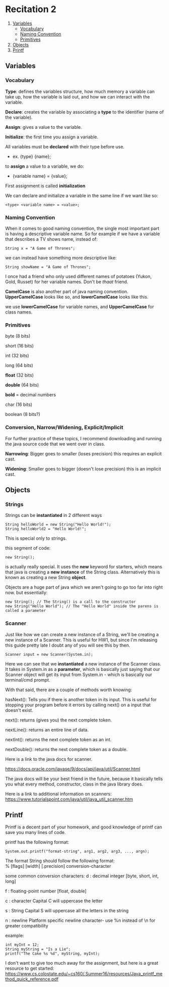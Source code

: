 # Recitation 2

1. [Variables](#variables)
    * [Vocabulary](#vocabulary)
    * [Naming Convention](#naming-convention)
    * [Primitives](#primitives)
2. [Objects](#objects)
3. [Printf](#printf)

## Variables

### Vocabulary

**Type**: defines the variables structure, how much memory a variable can take up, how the variable is laid out, and how we can interact with the variable.

**Declare**: creates the variable by associating a **type** to the identifier (name of the variable).

**Assign**: gives a value to the variable.

**Initialize**: the first time you assign a variable.

All variables must be **declared** with their type before use.
* ex. {type} {name};

to **assign** a value to a variable, we do: 
* {variable name} = {value};

First assignment is called **initialization**

We can declare and initialize a variable in the same line if we want like so:
```
<type> <variable name> = <value>;
```

### Naming Convention

When it comes to good naming convention, the single most important part is having a descriptive variable name. So for example if we have a variable that describes a TV shows name, instead of:
```
String x = "A Game of Thrones";
```
we can instead have something more descriptive like:
```
String showName = "A Game of Thrones";
```
I once had a friend who only used different names of potatoes (Yukon, Gold, Russet) for her variable names. Don't be *thaat* friend.

**CamelCase** is also another part of java naming convention.
**UpperCamelCase** looks like so, and **lowerCamelCase** looks like this.

we use **lowerCamelCase** for variable names, and **UpperCamelCase** for class names.

### Primitives
byte (8 bits) 

short (16 bits)

int (32 bits)

long (64 bits)

**float** (32 bits)

**double** (64 bits)

**bold** = decimal numbers

char (16 bits)

boolean (8 bits?)

### Conversion, Narrow/Widening, Explicit/Implicit
For further practice of these topics, I recommend downloading and running the java source code that we went over in class.

**Narrowing**: Bigger goes to smaller (loses precision)
this requires an explicit cast.
    
**Widening**: Smaller goes to bigger (doesn't lose precision)
this is an implicit cast.


## Objects

### Strings
Strings can be **instantiated** in 2 different ways
```
String helloWorld = new String("Hello World!");
String helloWorld2 = "Hello World!";
```
This is special only to strings.

this segment of code:
```
new String();
```
is actually really special. It uses the **new** keyword for starters, which means that java is creating a **new instance** of the String class. Alternatively this is known as creating a new String **object**.

Objects are a huge part of java which we aren't going to go too far into right now. but essentially:
```
new String(); // The String() is a call to the constructor
new String("Hello World"); // The "Hello World" inside the parens is called a parameter
```

### Scanner
Just like how we can create a new instance of a String, we'll be creating a new instance of a Scanner. This is useful for HW1, but since I'm releasing this guide pretty late I doubt any of you will see this by then.

```
Scanner input = new Scanner(System.in);
```
Here we can see that we **instantiated** a new instance of the Scanner class. It takes in System.in as a **parameter**, which is basically just saying that our Scanner object will get its input from System.in - which is basically our terminal/cmd prompt. 

With that said, there are a couple of methods worth knowing:

hasNext(): Tells you if there is another token in its input. This is useful for stopping your program before it errors by calling next() on a input that doesn't exist.

next(): returns (gives you) the next complete token.

nextLine(): returns an entire line of data.

nextInt(): returns the next complete token as an int.

nextDouble(): returns the next complete token as a double.

Here is a link to the java docs for scanner. 

https://docs.oracle.com/javase/9/docs/api/java/util/Scanner.html

The java docs will be your best friend in the future, because it basically tells you what every method, constructor, class in the java library does.


Here is a link to additional information on scanners:
https://www.tutorialspoint.com/java/util/java_util_scanner.htm

## Printf
Printf is a decent part of your homework, and good knowledge of printf can save you many lines of code. 

printf has the following format:
```
System.out.printf("format-string", arg1, arg2, arg3, ..., argn);
```
The format String should follow the following format:       
% [flags] [width] [.precision] conversion-character

some common conversion characters:
d : decimal integer [byte, short, int, long]

f : floating-point number [float, double]

c : character Capital C will uppercase the letter

s : String Capital S will uppercase all the letters in the string

n : newline Platform specific newline character- use %n instead of \n for greater compatibility

example:
```
int myInt = 12;
String myString = "Is a Lie";
printf("The Cake %s %d", myString, myInt);
```
I don't want to give too much away for the assignment, but here is a great resource to get started:
https://www.cs.colostate.edu/~cs160/.Summer16/resources/Java_printf_method_quick_reference.pdf

